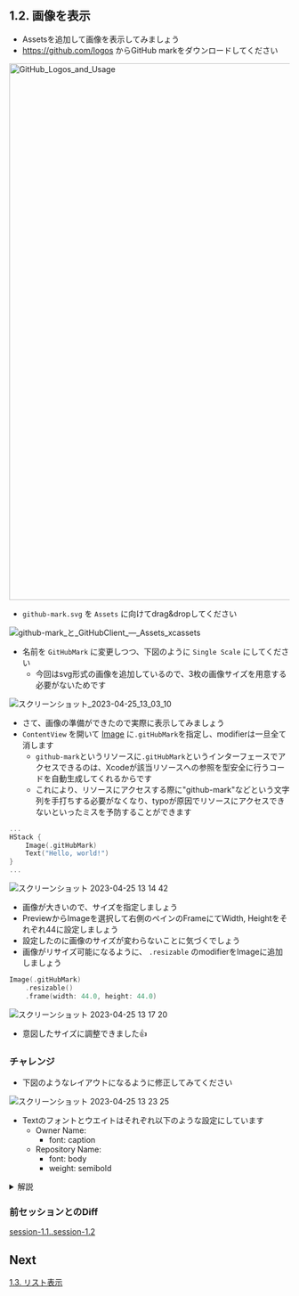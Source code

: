 ## 1.2. 画像を表示
- Assetsを追加して画像を表示してみましょう
- https://github.com/logos からGitHub markをダウンロードしてください

<img width="964" alt="GitHub_Logos_and_Usage" src="https://user-images.githubusercontent.com/17004375/234170917-342ee0fb-bfe6-48ab-bc26-90432dea3dab.png">

- `github-mark.svg` を `Assets` に向けてdrag&dropしてください

![github-mark_と_GitHubClient_—_Assets_xcassets](https://user-images.githubusercontent.com/17004375/234171283-26d86057-6caf-40b2-a4cc-b64e18e3d4aa.png)

- 名前を `GitHubMark` に変更しつつ、下図のように `Single Scale` にしてください
    - 今回はsvg形式の画像を追加しているので、3枚の画像サイズを用意する必要がないためです

![スクリーンショット_2023-04-25_13_03_10](https://user-images.githubusercontent.com/17004375/234171708-1b7898b7-0b8b-4a90-9083-4dfb5218f0ce.png)

- さて、画像の準備ができたので実際に表示してみましょう
- `ContentView` を開いて [Image](https://developer.apple.com/documentation/swiftui/image) に`.gitHubMark`を指定し、modifierは一旦全て消します
  - `github-mark`というリソースに`.gitHubMark`というインターフェースでアクセスできるのは、Xcodeが該当リソースへの参照を型安全に行うコードを自動生成してくれるからです
  - これにより、リソースにアクセスする際に"github-mark"などという文字列を手打ちする必要がなくなり、typoが原因でリソースにアクセスできないといったミスを予防することができます

```swift
...
HStack {
    Image(.gitHubMark)
    Text("Hello, world!")
}
...
```

![スクリーンショット 2023-04-25 13 14 42](https://user-images.githubusercontent.com/17004375/234172933-2bad056a-0b4c-45c7-8fe0-81b7d9ade1c2.png)

- 画像が大きいので、サイズを指定しましょう
- PreviewからImageを選択して右側のペインのFrameにてWidth, Heightをそれぞれ44に設定しましょう
- 設定したのに画像のサイズが変わらないことに気づくでしょう
- 画像がリサイズ可能になるように、 `.resizable` のmodifierをImageに追加しましょう

```swift
Image(.gitHubMark)
    .resizable()
    .frame(width: 44.0, height: 44.0)
```

![スクリーンショット 2023-04-25 13 17 20](https://user-images.githubusercontent.com/17004375/234173284-f39e0018-2503-4651-9716-477dd0165c01.png)

- 意図したサイズに調整できました👍

### チャレンジ
- 下図のようなレイアウトになるように修正してみてください

![スクリーンショット 2023-04-25 13 23 25](https://user-images.githubusercontent.com/17004375/234174095-de50bdff-3157-4f3a-9f8a-b843a9118891.png)

- Textのフォントとウエイトはそれぞれ以下のような設定にしています
  - Owner Name:
    - font: caption
  - Repository Name:
    - font: body
    - weight: semibold

<details>
    <summary>解説</summary>
画像とテキストを横に並べる必要があるので、以下のようにHStackを使う必要があります

```swift
HStack {
    Image(.gitHubMark)
        .resizable()
        .frame(
            width: 44.0,
            height: 44.0
        )
    VStack(alignment: .leading) {
        Text("Owner Name")
            .font(.caption)
        Text("Repository Name")
            .font(.body)
            .fontWeight(.semibold)
    }
} 
```
</details>

### 前セッションとのDiff
[session-1.1..session-1.2](https://github.com/mixigroup/ios-swiftui-training/compare/session-1.1..session-1.2)

## Next
[1.3. リスト表示](https://github.com/mixigroup/ios-swiftui-training/tree/session-1.3)
